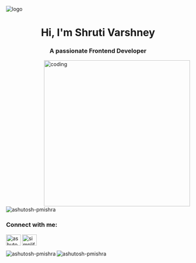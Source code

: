 ![logo](https://github.com/Ashutosh-PMishra/Ashutosh-PMishra/blob/main/Github%20Banner.png)
<h1 align="center">Hi, I'm Shruti Varshney</h1>
<h3 align="center">A passionate Frontend Developer</h3>

<img align="right" alt="coding" width="400" src="https://user-images.githubusercontent.com/55389276/140866485-8fb1c876-9a8f-4d6a-98dc-08c4981eaf70.gif">

<p align="left"> <img src="https://komarev.com/ghpvc/?username=ashutosh-pmishra&label=Profile%20views&color=0e75b6&style=flat" alt="ashutosh-pmishra" /> </p>

<h3 align="left">Connect with me:</h3>
<p align="left">
<a href="https://linkedin.com/in/shrutiivarshneyy" target="blank"><img align="center" src="https://raw.githubusercontent.com/rahuldkjain/github-profile-readme-generator/master/src/images/icons/Social/linked-in-alt.svg" alt="ashutosh mishra" height="30" width="40" /></a>
<a href="https://instagram.com/simplified_learner" target="blank"><img align="center" src="https://raw.githubusercontent.com/rahuldkjain/github-profile-readme-generator/master/src/images/icons/Social/instagram.svg" alt="simplified_learner" height="30" width="40" /></a>
</p>








<p><img align="left" src="https://github-readme-stats.vercel.app/api/top-langs?username=shruvar&show_icons=true&locale=en&layout=compact" alt="ashutosh-pmishra" /></p>






<p><img align="center" src="https://github-readme-streak-stats.herokuapp.com/?user=shruvar&" alt="ashutosh-pmishra" /></p>
